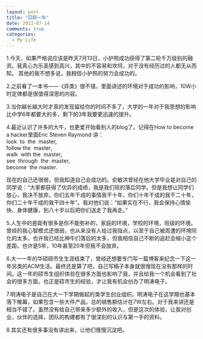 ```yaml
---
layout: post
title: "回顾一年"
date: 2011-07-14
comments: true
categories:
  - My Life
---
```

1.今天，如果严格说应该是昨天7月13日，小护照成功获得了第二轮千万级别的融资。我真心为乐圣感到高兴，其中的不容易和坎坷，对于没有经历过的人都无从而知。 其他的我不想多说，我相信小护照的努力会成功的。

2.之前看了一本书——《异类》很不错，里面讲述的环境对于成功的影响，10W小时定律都是很值得深思的内容。

3.当你越长越大时才真的发现留给你的时间不多了，大学的一年对于我思想的影响比中学6年都要大的多，剩下的3年我要更迅速的提升。

4.最近认识了许多的大牛，也更爱开始看别人的blog了。记得在How to become a hacker里面Eric Steven Raymond 讲：  
look  to  the  master,  
follow the  master,  
walk  with the  master,  
see  through  the  master,  
become  the master.

<!-- more -->

现在的自己还很弱，但我知道自己会成功的。俞敏洪曾经在他大学毕业是对自己的同学说：“大家都获得了优异的成绩，我是我们班的落后同学。但是我想让同学们放心，我决不放弃。你们五年干成的事情我干十年，你们十年干成的我干二十年，你们二十年干成的我干四十年”。我对他们说：“如果实在不行，我会保持心情愉快、身体健康，到八十岁以后把你们送走了我再走。”

5.人生中的差距有很多是你不能弥补的，家庭的环境，学校的环境，班级的环境。曾经的我心智模式还很弱，也从来没有人给过我指点，以至于自己被周遭的环境同化的太多。也许我已经比神牛们落后的太多，但我相信自己不断的追赶会缩小这个差距。也许是5年，10年甚至20年但我不会放弃。

6.大一一年的华硕硕市生生涯结束了，曾经还想要专门写一篇博客来纪念一下这一年另类的ACM生活。最终还是算了吧，自己写稿子本身就很慢现在没有那样的时间。这一年的硕市生组织体验在很多方面也影响了我，并且给我一个机会看到了社会的很多方面。也正是硕市生的经验，才让我有机会创办了明涛电子。

7.明涛电子是自己在大一下学期做起的类学生创业组织。明涛电子在这学期也基本落下帷幕，如果包含一些大件产品，总的销售额估计在7W左右。对于我来讲还是相当不错了。虽然没有给自己带来多少额外的收入，但是这次的体验，让我对创业，伙伴的选择，团队的构建都有了很深刻的认识与第一手的资料。

8.其实还有很多事没有讲出来，让他们慢慢沉淀吧。